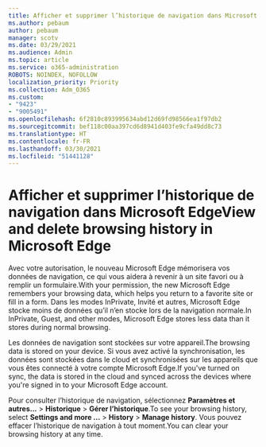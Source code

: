 ```yaml
---
title: Afficher et supprimer l’historique de navigation dans Microsoft Edge
ms.author: pebaum
author: pebaum
manager: scotv
ms.date: 03/29/2021
ms.audience: Admin
ms.topic: article
ms.service: o365-administration
ROBOTS: NOINDEX, NOFOLLOW
localization_priority: Priority
ms.collection: Adm_O365
ms.custom:
- "9423"
- "9005491"
ms.openlocfilehash: 6f2810c893995634abd12d69fd98566ea1f97db2
ms.sourcegitcommit: bef118c00aa397cd6d8941d403fe9cfa49dd8c73
ms.translationtype: HT
ms.contentlocale: fr-FR
ms.lasthandoff: 03/30/2021
ms.locfileid: "51441128"
---
```

# <a name="view-and-delete-browsing-history-in-microsoft-edge"></a><span data-ttu-id="22cfc-102">Afficher et supprimer l’historique de navigation dans Microsoft Edge</span><span class="sxs-lookup"><span data-stu-id="22cfc-102">View and delete browsing history in Microsoft Edge</span></span>

<span data-ttu-id="22cfc-103">Avec votre autorisation, le nouveau Microsoft Edge mémorisera vos données de navigation, ce qui vous aidera à revenir à un site favori ou à remplir un formulaire.</span><span class="sxs-lookup"><span data-stu-id="22cfc-103">With your permission, the new Microsoft Edge remembers your browsing data, which helps you return to a favorite site or fill in a form.</span></span> <span data-ttu-id="22cfc-104">Dans les modes InPrivate, Invité et autres, Microsoft Edge stocke moins de données qu’il n’en stocke lors de la navigation normale.</span><span class="sxs-lookup"><span data-stu-id="22cfc-104">In InPrivate, Guest, and other modes, Microsoft Edge stores less data than it stores during normal browsing.</span></span>

<span data-ttu-id="22cfc-105">Les données de navigation sont stockées sur votre appareil.</span><span class="sxs-lookup"><span data-stu-id="22cfc-105">The browsing data is stored on your device.</span></span> <span data-ttu-id="22cfc-106">Si vous avez activé la synchronisation, les données sont stockées dans le cloud et synchronisées sur les appareils que vous êtes connecté à votre compte Microsoft Edge.</span><span class="sxs-lookup"><span data-stu-id="22cfc-106">If you've turned on sync, the data is stored in the cloud and synced across the devices where you're signed in to your Microsoft Edge account.</span></span>

<span data-ttu-id="22cfc-107">Pour consulter l’historique de navigation, sélectionnez **Paramètres et autres...**  > **Historique** > **Gérer l’historique**.</span><span class="sxs-lookup"><span data-stu-id="22cfc-107">To see your browsing history, select **Settings and more ...**  > **History** > **Manage history**.</span></span> <span data-ttu-id="22cfc-108">Vous pouvez effacer l’historique de navigation à tout moment.</span><span class="sxs-lookup"><span data-stu-id="22cfc-108">You can clear your browsing history at any time.</span></span>